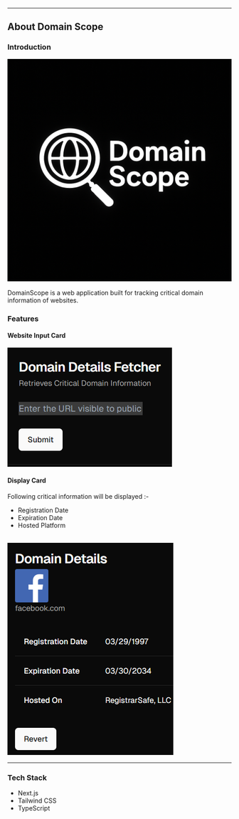
---

## About Domain Scope

### Introduction

<img src = "public/logo.png" height = '500 pt' width = '700 pt'/>

DomainScope is a web application built for tracking critical domain information of websites.



### Features

#### Website Input Card

<img src = "public/input_card.png" alt = "data_input_card">


#### Display Card

Following critical information will be displayed :-
 <ul>
   <li>Registration Date</li>
   <li>Expiration Date</li>
   <li>Hosted Platform</li>
 </ul>

 <br>

 <img src = 'public/data_display_card.png' alt = "Data Display Card" />

---

### Tech Stack
<ul>
 <li>Next.js</li>
 <li>Tailwind CSS</li>
 <li>TypeScript</li>
 
</ul>

